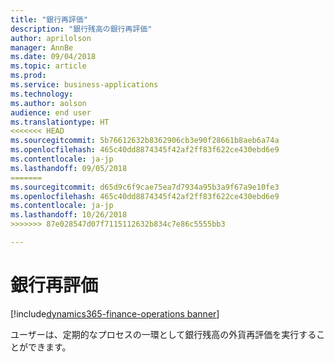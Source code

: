 ```yaml
---
title: "銀行再評価"
description: "銀行残高の銀行再評価"
author: aprilolson
manager: AnnBe
ms.date: 09/04/2018
ms.topic: article
ms.prod: 
ms.service: business-applications
ms.technology: 
ms.author: aolson
audience: end user
ms.translationtype: HT
<<<<<<< HEAD
ms.sourcegitcommit: 5b76612632b8362906cb3e90f28661b8aeb6a74a
ms.openlocfilehash: 465c40dd8874345f42af2ff83f622ce430ebd6e9
ms.contentlocale: ja-jp
ms.lasthandoff: 09/05/2018
=======
ms.sourcegitcommit: d65d9c6f9cae75ea7d7934a95b3a9f67a9e10fe3
ms.openlocfilehash: 465c40dd8874345f42af2ff83f622ce430ebd6e9
ms.contentlocale: ja-jp
ms.lasthandoff: 10/26/2018
>>>>>>> 87e028547d07f7115112632b834c7e86c5555bb3

---
```


# <a name="bank-revaluation"></a>銀行再評価

[!include[dynamics365-finance-operations banner](../includes/dynamics365-finance-operations.md)]

ユーザーは、定期的なプロセスの一環として銀行残高の外貨再評価を実行することができます。

